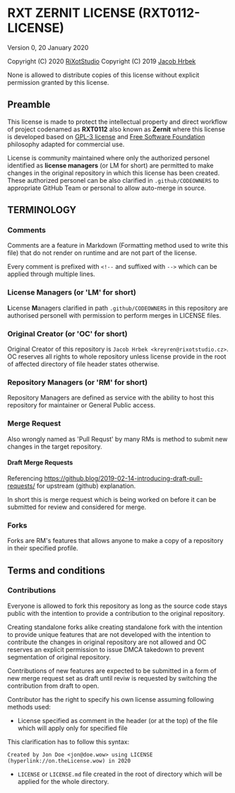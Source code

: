 <!--
Expecting
- Paid for commercial use (small fee maybe depending on the amount of employees) unless said person is actively contributing to the repository (free-of-charge)
- Do not allow keeping the source code closed
- Forks are allowed only for contribution unless upstream prevents implementation (excluding changes to the license over which the upstream has full control for obvious reasons, but allow contributions to the license) of a feature for which the fork would be allowed as standalone (This is made to direct the workflow)
  - Add method to handle projects that rewrite this in a different programming language -> Host in our organization
- Anyone can request additional rights for the use of this software (We try to make this as free as possible with the option to finance the development)
- Paid for non-contributing users?
  - Since non-contributing users are basically investment (usually with low return value) of our resources and to encourage contribution in docummentation, etc..?
-->

# RXT ZERNIT LICENSE (RXT0112-LICENSE)
Version 0, 20 January 2020

Copyright (C) 2020 [RiXotStudio](http://rixotstudio.cz)
Copyright (C) 2019 [Jacob Hrbek](mailto:kreyren@rixotstudio.cz)

<!-- FIXME: Rephrase -->
None is allowed to distribute copies of this license without explicit permission granted by this license.

<!-- FIXME: Render preamble in the middle of the documment -->
## Preamble
This license is made to protect the intellectual property and direct workflow of project codenamed as **RXT0112** also known as **Zernit** where this license is developed based on [GPL-3 license](https://www.gnu.org/licenses/gpl-3.0.en.html) and [Free Software Foundation](https://www.fsf.org) philosophy adapted for commercial use.

License is community maintained where only the authorized personel identified as **license managers** (or LM for short) are permitted to make changes in the original repository in which this license has been created.
These authorized personel can be also clarified in `.github/CODEOWNERS` to appropriate GitHub Team or personal to allow auto-merge in source.

## TERMINOLOGY

### Comments
Comments are a feature in Markdown (Formatting method used to write this file) that do not render on runtime and are not part of the license.

Every comment is prefixed with `<!--` and suffixed with `-->` which can be applied through multiple lines.

### License Managers (or 'LM' for short)
**L**icense **M**anagers clarified in path `.github/CODEOWNERS` in this repository are authorised personell with permission to perform merges in LICENSE files.

### Original Creator (or 'OC' for short)
Original Creator of this repository is `Jacob Hrbek <kreyren@rixotstudio.cz>`. OC reserves all rights to whole repository unless license provide in the root of affected directory of file header states otherwise.

### Repository Managers (or 'RM' for short)
Repository Managers are defined as service with the ability to host this repository for maintainer or General Public access.

### Merge Request
Also wrongly named as 'Pull Requst' by many RMs is method to submit new changes in the target repository.

#### Draft Merge Requests
Referencing https://github.blog/2019-02-14-introducing-draft-pull-requests/ for upstream (github) explanation.

In short this is merge request which is being worked on before it can be submitted for review and considered for merge.

### Forks
Forks are RM's features that allows anyone to make a copy of a repository in their specified profile.

## Terms and conditions 

### Contributions
Everyone is allowed to fork this repository as long as the source code stays public with the intention to provide a contribution to the original repository.

Creating standalone forks alike creating standalone fork with the intention to provide unique features that are not developed with the intention to contribute the changes in original repository are not allowed and OC reserves an explicit permission to issue DMCA takedown to prevent segmentation of original repository.

Contributions of new features are expected to be submitted in a form of new merge request set as draft until reviw is requested by switching the contribution from draft to open.

Contributor has the right to specify his own license assuming following methods used:
- License specified as comment in the header (or at the top) of the file which will apply only for specified file

This clarification has to follow this syntax:
```
Created by Jon Doe <jon@doe.wow> using LICENSE (hyperlink://on.theLicense.wow) in 2020
```

- `LICENSE` or `LICENSE.md` file created in the root of directory which will be applied for the whole directory.